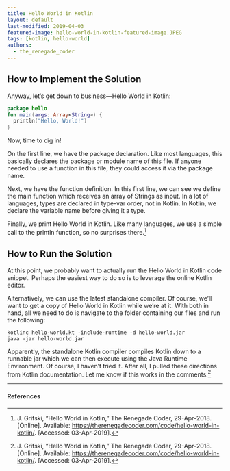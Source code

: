 ```yaml
---
title: Hello World in Kotlin
layout: default
last-modified: 2019-04-03
featured-image: hello-world-in-kotlin-featured-image.JPEG
tags: [kotlin, hello-world]
authors:
  - the_renegade_coder
---
```


## How to Implement the Solution

Anyway, let’s get down to business—Hello World in Kotlin:

```kotlin
package hello
fun main(args: Array<String>) {
  println("Hello, World!")
}
```
  
Now, time to dig in!

On the first line, we have the package declaration. Like most 
languages, this basically declares the package or module name 
of this file. If anyone needed to use a function in this file, 
they could access it via the package name.

Next, we have the function definition. In this first line, we 
can see we define the main function which receives an array of 
Strings as input. In a lot of languages, types are declared in 
type-var order, not in Kotlin. In Kotlin, we declare the variable 
name before giving it a type.

Finally, we print Hello World in Kotlin. Like many languages, 
we use a simple call to the println function, so no surprises there.[^1]

## How to Run the Solution

At this point, we probably want to actually run the Hello World in 
Kotlin code snippet. Perhaps the easiest way to do so is to leverage 
the online Kotlin editor.

Alternatively, we can use the latest standalone compiler. Of course, 
we’ll want to get a copy of Hello World in Kotlin while we’re at it. 
With both in hand, all we need to do is navigate to the folder containing 
our files and run the following:

```shell
kotlinc hello-world.kt -include-runtime -d hello-world.jar
java -jar hello-world.jar
```

Apparently, the standalone Kotlin compiler compiles Kotlin down to a 
runnable jar which we can then execute using the Java Runtime 
Environment. Of course, I haven’t tried it. After all, I pulled these 
directions from Kotlin documentation. Let me know if this works in the 
comments.[^1]

---

#### References

[^1]: J. Grifski, “Hello World in Kotlin,” The Renegade Coder, 29-Apr-2018. [Online]. Available: <https://therenegadecoder.com/code/hello-world-in-kotlin/>. [Accessed: 03-Apr-2019].
